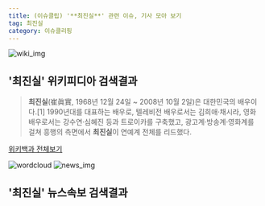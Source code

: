 ```yaml
---
title: (이슈클립) '**최진실**' 관련 이슈, 기사 모아 보기
tag: 최진실
category: 이슈클리핑
---
```

![wiki_img](https://user-images.githubusercontent.com/42597476/44503234-41136a80-a6d0-11e8-9071-6fc6418eafe4.png)
## **'**최진실**'** 위키피디아 검색결과
>**최진실**(崔眞實, 1968년 12월 24일 ~ 2008년 10월 2일)은 대한민국의 배우이다.[1] 1990년대를 대표하는 배우로, 텔레비전 배우로서는 김희애·채시라, 영화 배우로서는 강수연·심혜진 등과 트로이카를 구축했고, 광고계·방송계·영화계를 걸쳐 흥행의 측면에서 **최진실**이 연예계 전체를 리드했다.

<a href="https://ko.wikipedia.org/wiki/최진실" target="_blank">위키백과 전체보기</a>

![wordcloud](https://s3.ap-northeast-2.amazonaws.com/lyrics101-wordcloud/2018-10-02-1538456470.png)
![news_img](https://user-images.githubusercontent.com/42597476/44507050-1206f400-a6e4-11e8-8d98-7ffbfebb353f.png)
## **'**최진실**'** 뉴스속보 검색결과

